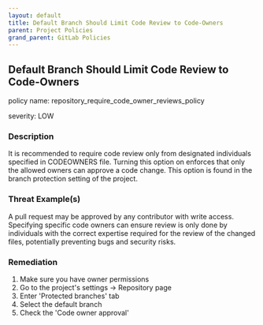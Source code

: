 ```yaml
---
layout: default
title: Default Branch Should Limit Code Review to Code-Owners
parent: Project Policies
grand_parent: GitLab Policies
---
```



## Default Branch Should Limit Code Review to Code-Owners
policy name: repository_require_code_owner_reviews_policy

severity: LOW

### Description
It is recommended to require code review only from designated individuals specified in CODEOWNERS file. Turning this option on enforces that only the allowed owners can approve a code change. This option is found in the branch protection setting of the project.

### Threat Example(s)
A pull request may be approved by any contributor with write access. Specifying specific code owners can ensure review is only done by individuals with the correct expertise required for the review of the changed files, potentially preventing bugs and security risks.



### Remediation
1. Make sure you have owner permissions
2. Go to the project's settings -> Repository page
3. Enter 'Protected branches' tab
4. Select the default branch
5. Check the 'Code owner approval'



